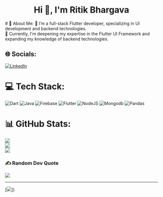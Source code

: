 <h1 align="center">Hi 👋, I'm Ritik Bhargava</h1>
# 💫 About Me:
🔭 I’m a full-stack Flutter developer, specializing in UI development and backend technologies.<Br>🌱 Currently, I'm deepening my expertise in the Flutter UI Framework and expanding my knowledge of backend technologies.<br>



## 🌐 Socials:
[![LinkedIn](https://img.shields.io/badge/LinkedIn-%230077B5.svg?logo=linkedin&logoColor=white)](https://www.linkedin.com/in/ritik-bhargava-598306246/) 

# 💻 Tech Stack:
![Dart](https://img.shields.io/badge/dart-%230175C2.svg?style=for-the-badge&logo=dart&logoColor=white) ![Java](https://img.shields.io/badge/java-%23ED8B00.svg?style=for-the-badge&logo=java&logoColor=white) ![Firebase](https://img.shields.io/badge/firebase-%23039BE5.svg?style=for-the-badge&logo=firebase) ![Flutter](https://img.shields.io/badge/Flutter-%2302569B.svg?style=for-the-badge&logo=Flutter&logoColor=white) ![NodeJS](https://img.shields.io/badge/Node%20js-339933?style=for-the-badge&logo=nodedotjs&logoColor=white) ![Mongodb](https://img.shields.io/badge/MongoDB-4EA94B?style=for-the-badge&logo=mongodb&logoColor=white) ![Pandas](https://img.shields.io/badge/pandas-%23150458.svg?style=for-the-badge&logo=pandas&logoColor=white)
# 📊 GitHub Stats:
![](https://github-readme-stats.vercel.app/api?username=ritik1412&theme=merko&hide_border=false&include_all_commits=true&count_private=true)<br/>
![](https://github-readme-streak-stats.herokuapp.com/?user=ritik1412&theme=merko&hide_border=false)<br/>
![](https://github-readme-stats.vercel.app/api/top-langs/?username=ritik1412&theme=merko&hide_border=false&include_all_commits=true&count_private=true&layout=compact)

### ✍ Random Dev Quote
![](https://quotes-github-readme.vercel.app/api?type=horizontal&theme=merko)

---
[![](https://visitcount.itsvg.in/api?id=ritik1412&icon=0&color=0)])
